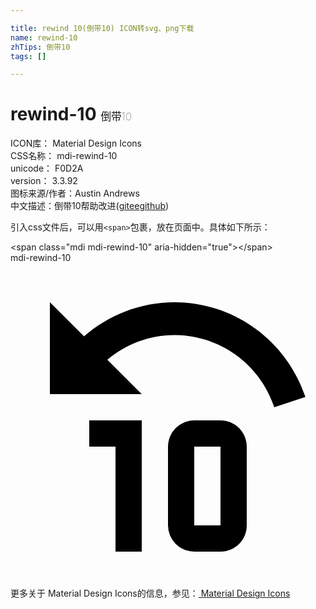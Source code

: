 ```yaml
---

title: rewind 10(倒带10) ICON转svg、png下载
name: rewind-10
zhTips: 倒带10
tags: []

---
```


# rewind-10  <small style="font-size: 60%;font-weight: 100">倒带10</small>


<div class="detail-page">
<p>
<span>
ICON库：
<span class="badge-secondary badge">Material Design Icons</span> 
</span>
<br/>
<span>
CSS名称：
<span class="badge-secondary badge">mdi-rewind-10</span> 
</span>
<br/>
<span>
unicode：
<span class="badge-secondary badge">F0D2A</span> 
<copy-btn content='F0D2A' btn-title=""></copy-btn>
<copy-btn :content='String.fromCodePoint(parseInt("F0D2A", 16))' btn-title="复制U"></copy-btn>
</span>
<br/>
<span>
version：
<span class="badge-secondary badge">3.3.92</span> 
</span>
<br/>
<span>图标来源/作者：<span class="badge-light badge">Austin Andrews</span></span> 
<br/>
<span class="zh-detail">中文描述：<span class="badge-primary badge">倒带10</span><span class="help-link"><span>帮助改进</span>(<a href="https://gitee.com/liuwave/icon-helper/edit/master/json/material/rewind-10.json" target="_blank" rel="noopener noreferrer">gitee</a><a href="https://github.com/liuwave/icon-helper/edit/master/json/material/rewind-10.json" target="_blank" rel="noopener noreferrer">github</a></span>)</span><br/>
</p>
</div>
<div class="alert alert-dark">
  <i class="mdi mdi-rewind-10 mdi-48px"></i>
  <i class="mdi mdi-rewind-10 mdi-36px"></i>
  <i class="mdi mdi-rewind-10 mdi-24px"></i>
  <i class="mdi mdi-rewind-10 mdi-18px"></i>
</div>
<div>
  <p>引入css文件后，可以用<code>&lt;span&gt;</code>包裹，放在页面中。具体如下所示：    
  </p>
  <div class="alert alert-primary" style="font-size: 14px">
    &lt;span class="mdi mdi-rewind-10" aria-hidden="true"&gt;&lt;/span&gt;
    <copy-btn content='<span class="mdi mdi-rewind-10" aria-hidden="true"></span>'></copy-btn>
  </div>
  <div class="alert alert-secondary">
    <i class="mdi mdi-rewind-10"
    style="font-size: 24px"
    aria-hidden="true"></i> mdi-rewind-10
    <copy-btn content="mdi-rewind-10" btn-title="复制图标名称"></copy-btn>
  </div>
</div>
<div id="svg" class="svg-wrap">
<svg xmlns="http://www.w3.org/2000/svg" viewBox="0 0 24 24"><path d="M12.5,3C17.15,3 21.08,6.03 22.47,10.22L20.1,11C19.05,7.81 16.04,5.5 12.5,5.5C10.54,5.5 8.77,6.22 7.38,7.38L10,10H3V3L5.6,5.6C7.45,4 9.85,3 12.5,3M10,12V22H8V14H6V12H10M18,14V20C18,21.11 17.11,22 16,22H14A2,2 0 0,1 12,20V14A2,2 0 0,1 14,12H16C17.11,12 18,12.9 18,14M14,14V20H16V14H14Z" /></svg>
</div>
<detail full-name='mdi-rewind-10'></detail>
    
<div><p>更多关于 Material Design Icons的信息，参见：<a target="_blank" href="https://iconhelper.cn/material.html"> Material Design Icons</a>
</p></div>
